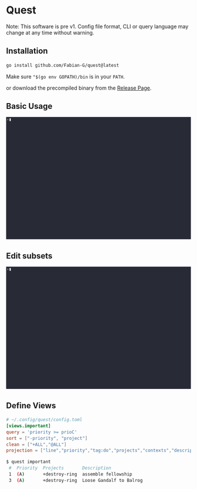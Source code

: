 # Quest 

Note: This software is pre v1. Config file format, CLI or query language may change at any time without warning.

## Installation

```bash
go install github.com/Fabian-G/quest@latest
```
Make sure `"$(go env GOPATH)/bin` is in your `PATH`.

or download the precompiled binary from the [Release Page](https://github.com/Fabian-G/quest/releases).

## Basic Usage

![basic usage](examples/demo/basic.gif)

## Edit subsets

![edit](examples/demo/edit.gif)

## Define Views

```toml
# ~/.config/quest/config.toml
[views.important]
query = 'priority >= prioC'
sort = ["-priority", "project"]
clean = ["+ALL","@ALL"]
projection = ["line","priority","tag:do","projects","contexts","description"]
```

```bash
$ quest important
 #  Priority  Projects       Description         
 1  (A)       +destroy-ring  assemble fellowship
 3  (A)       +destroy-ring  Loose Gandalf to Balrog 
```